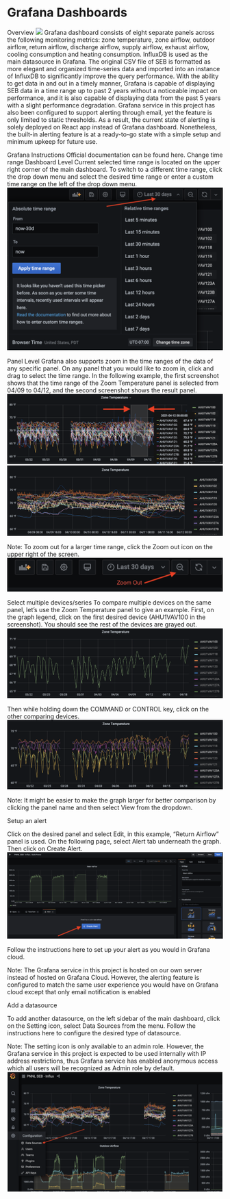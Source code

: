 # Grafana Dashboards

Overview
![](grafana-1.png)
Grafana dashboard consists of eight separate panels across the following monitoring metrics: zone temperature, zone airflow, outdoor airflow, return airflow, discharge airflow, supply airflow, exhaust airflow, cooling consumption and heating consumption. InfluxDB is used as the main datasource in Grafana. The original CSV file of SEB is formatted as more elegant and organized time-series data and imported into an instance of InfluxDB to significantly improve the query performance. With the ability to get data in and out in a timely manner, Grafana is capable of displaying SEB data in a time range up to past 2 years without a noticeable impact on performance, and it is also capable of displaying data from the past 5 years with a slight performance degradation. Grafana service in this project has also been configured to support alerting through email, yet the feature is only limited to static thresholds. As a result, the current state of alerting is solely deployed on React app instead of Grafana dashboard. Nonetheless, the built-in alerting feature is at a ready-to-go state with a simple setup and minimum upkeep for future use.

Grafana Instructions
Official documentation can be found here. 
Change time range
Dashboard Level
Current selected time range is located on the upper right corner of the main dashboard. To switch to a different time range, click the drop down menu and select the desired time range or enter a custom time range on the left of the drop down menu.
![](images/grafana-2.png)

Panel Level
Grafana also supports zoom in the time ranges of the data of any specific panel. On any panel that you would like to zoom in, click and drag to select the time range. In the following example, the first screenshot shows that the time range of the Zoom Temperature panel is selected from 04/09 to 04/12, and the second screenshot shows the result panel.
![](images/grafana-3.png)
![](images/grafana-4.png)

Note: To zoom out for a larger time range, click the Zoom out  icon on the upper right of the screen. 
![](images/grafana-5.png)

Select multiple devices/series
To compare multiple devices on the same panel, let’s use the Zoom Temperature panel to give an example. First, on the graph legend, click on the first desired device (AHU1VAV100 in the screenshot). You should see the rest of the devices are grayed out.
![](images/grafana-6.png)
 
Then while holding down the COMMAND or CONTROL key, click on the other comparing devices. 
![](images/grafana-7.png)

Note: It might be easier to make the graph larger for better comparison by clicking the panel name and then select View from the dropdown.

Setup an alert


Click on the desired panel and select Edit, in this example, “Return Airflow” panel is used. On the following page, select Alert tab underneath the graph. Then click on Create Alert.
![](images/grafana-8.png)

Follow the instructions here to set up your alert as you would in Grafana cloud. 

Note: The Grafana service in this project is hosted on our own server instead of hosted on Grafana Cloud. However, the alerting feature is configured to match the same user experience you would have on Grafana cloud except that only email notification is enabled 

Add a datasource

To add another datasource, on the left sidebar of the main dashboard, click on the Setting icon, select Data Sources from the menu. Follow the instructions here to configure the desired type of datasource. 

Note: The setting icon is only available to an admin role. However, the Grafana service in this project is expected to be used internally with IP address restrictions, thus Grafana service has enabled anonymous access which all users will be recognized as Admin role by default. 
![](images/grafana-9.png)
